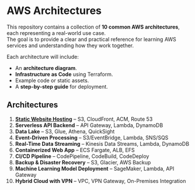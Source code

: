 # AWS Architectures

This repository contains a collection of **10 common AWS architectures**, each representing a real-world use case.  
The goal is to provide a clear and practical reference for learning AWS services and understanding how they work together.

Each architecture will include:

- An **architecture diagram**.
- **Infrastructure as Code** using Terraform.
- Example code or static assets.
- A **step-by-step guide** for deployment.

## Architectures

1. [**Static Website Hosting**](./01-static-website-hosting) – S3, CloudFront, ACM, Route 53
2. **Serverless API Backend** – API Gateway, Lambda, DynamoDB
3. **Data Lake** – S3, Glue, Athena, QuickSight
4. **Event-Driven Processing** – S3/EventBridge, Lambda, SNS/SQS
5. **Real-Time Data Streaming** – Kinesis Data Streams, Lambda, DynamoDB
6. **Containerized Web App** – ECS Fargate, ALB, EFS
7. **CI/CD Pipeline** – CodePipeline, CodeBuild, CodeDeploy
8. **Backup & Disaster Recovery** – S3, Glacier, AWS Backup
9. **Machine Learning Model Deployment** – SageMaker, Lambda, API Gateway
10. **Hybrid Cloud with VPN** – VPC, VPN Gateway, On-Premises Integration
